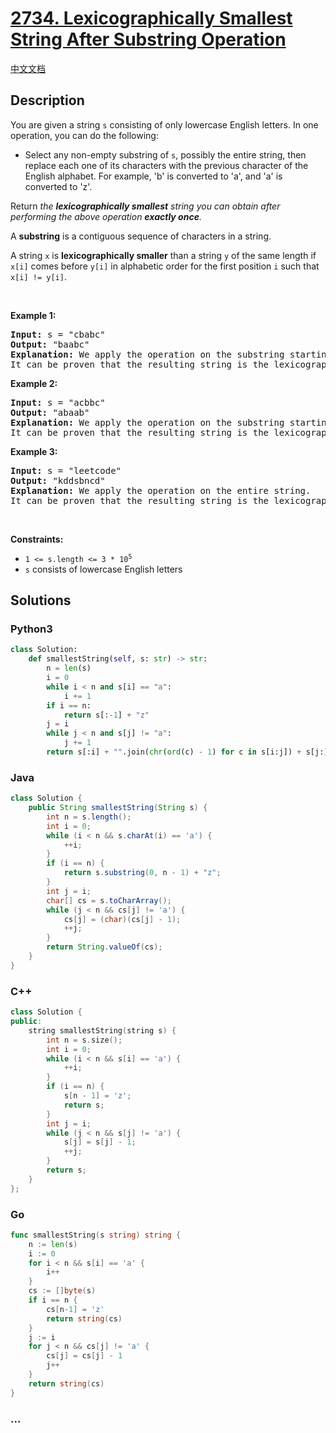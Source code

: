 # [2734. Lexicographically Smallest String After Substring Operation](https://leetcode.com/problems/lexicographically-smallest-string-after-substring-operation)

[中文文档](/solution/2700-2799/2734.Lexicographically%20Smallest%20String%20After%20Substring%20Operation/README.md)

## Description

<p>You are given a string <code>s</code> consisting of only lowercase English letters. In one operation, you can do the following:</p>

<ul>
	<li>Select any non-empty substring of <code>s</code>, possibly the entire string, then replace each one of its characters with the previous character of the English alphabet. For example, &#39;b&#39; is converted to &#39;a&#39;, and &#39;a&#39; is converted to &#39;z&#39;.</li>
</ul>

<p>Return <em>the <strong>lexicographically smallest</strong> string you can obtain after performing the above operation <strong>exactly once</strong>.</em></p>

<p>A <strong>substring</strong> is a contiguous sequence of characters in a string.</p>
A string <code>x</code> is <strong>lexicographically smaller</strong> than a string <code>y</code> of the same length if <code>x[i]</code> comes before <code>y[i]</code> in alphabetic order for the first position <code>i</code> such that <code>x[i] != y[i]</code>.
<p>&nbsp;</p>
<p><strong class="example">Example 1:</strong></p>

<pre>
<strong>Input:</strong> s = &quot;cbabc&quot;
<strong>Output:</strong> &quot;baabc&quot;
<strong>Explanation:</strong> We apply the operation on the substring starting at index 0, and ending at index 1 inclusive. 
It can be proven that the resulting string is the lexicographically smallest. 
</pre>

<p><strong class="example">Example 2:</strong></p>

<pre>
<strong>Input:</strong> s = &quot;acbbc&quot;
<strong>Output:</strong> &quot;abaab&quot;
<strong>Explanation:</strong> We apply the operation on the substring starting at index 1, and ending at index 4 inclusive. 
It can be proven that the resulting string is the lexicographically smallest. 
</pre>

<p><strong class="example">Example 3:</strong></p>

<pre>
<strong>Input:</strong> s = &quot;leetcode&quot;
<strong>Output:</strong> &quot;kddsbncd&quot;
<strong>Explanation:</strong> We apply the operation on the entire string. 
It can be proven that the resulting string is the lexicographically smallest. 
</pre>

<p>&nbsp;</p>
<p><strong>Constraints:</strong></p>

<ul>
	<li><code>1 &lt;= s.length &lt;= 3 * 10<sup>5</sup></code></li>
	<li><code>s</code> consists of lowercase English letters</li>
</ul>

## Solutions

<!-- tabs:start -->

### **Python3**

```python
class Solution:
    def smallestString(self, s: str) -> str:
        n = len(s)
        i = 0
        while i < n and s[i] == "a":
            i += 1
        if i == n:
            return s[:-1] + "z"
        j = i
        while j < n and s[j] != "a":
            j += 1
        return s[:i] + "".join(chr(ord(c) - 1) for c in s[i:j]) + s[j:]
```

### **Java**

```java
class Solution {
    public String smallestString(String s) {
        int n = s.length();
        int i = 0;
        while (i < n && s.charAt(i) == 'a') {
            ++i;
        }
        if (i == n) {
            return s.substring(0, n - 1) + "z";
        }
        int j = i;
        char[] cs = s.toCharArray();
        while (j < n && cs[j] != 'a') {
            cs[j] = (char)(cs[j] - 1);
            ++j;
        }
        return String.valueOf(cs);
    }
}
```

### **C++**

```cpp
class Solution {
public:
    string smallestString(string s) {
        int n = s.size();
        int i = 0;
        while (i < n && s[i] == 'a') {
            ++i;
        }
        if (i == n) {
            s[n - 1] = 'z';
            return s;
        }
        int j = i;
        while (j < n && s[j] != 'a') {
            s[j] = s[j] - 1;
            ++j;
        }
        return s;
    }
};
```

### **Go**

```go
func smallestString(s string) string {
	n := len(s)
	i := 0
	for i < n && s[i] == 'a' {
		i++
	}
	cs := []byte(s)
	if i == n {
		cs[n-1] = 'z'
		return string(cs)
	}
	j := i
	for j < n && cs[j] != 'a' {
		cs[j] = cs[j] - 1
		j++
	}
	return string(cs)
}
```

### **...**

```

```

<!-- tabs:end -->
